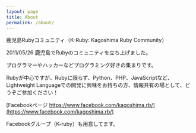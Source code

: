 ```yaml
---
layout: page
title: About
permalink: /about/
---
```


鹿児島Rubyコミュニティ（K-Ruby: Kagoshima Ruby Community）

2011/05/26 鹿児島でRubyのコミュニティを立ち上げました。

プログラマーやハッカーなどプログラミング好きの集まりです。

Rubyが中心ですが、Rubyに限らず、Python、PHP、JavaScriptなど、Lightweight Languageでの開発に興味をお持ちの方、情報共有の場として、どうぞご参加ください！

[Facebookページ https://www.facebook.com/kagoshima.rb/](https://www.facebook.com/kagoshima.rb/)

Facebookグループ（K-ruby）も用意してます。

